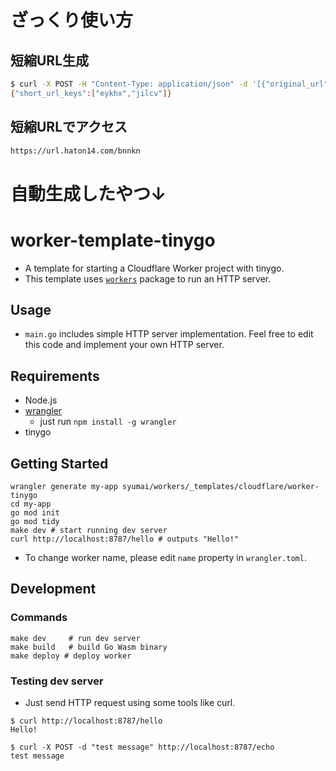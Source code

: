 # ざっくり使い方

## 短縮URL生成

```bash
$ curl -X POST -H "Content-Type: application/json" -d '[{"original_url":"https://blog.haton14.com/"},{"original_url":"https://blog.haton14.com/2023-04-28_first-post/"}]' https://su.coniva.net/
{"short_url_keys":["eykhx","jilcv"]}
```

## 短縮URLでアクセス

```bash
https://url.haton14.com/bnnkn
```

# 自動生成したやつ↓

# worker-template-tinygo

- A template for starting a Cloudflare Worker project with tinygo.
- This template uses [`workers`](https://github.com/syumai/workers) package to run an HTTP server.

## Usage

- `main.go` includes simple HTTP server implementation. Feel free to edit this code and implement your own HTTP server.

## Requirements

- Node.js
- [wrangler](https://developers.cloudflare.com/workers/wrangler/)
  - just run `npm install -g wrangler`
- tinygo

## Getting Started

```console
wrangler generate my-app syumai/workers/_templates/cloudflare/worker-tinygo
cd my-app
go mod init
go mod tidy
make dev # start running dev server
curl http://localhost:8787/hello # outputs "Hello!"
```

- To change worker name, please edit `name` property in `wrangler.toml`.

## Development

### Commands

```
make dev     # run dev server
make build   # build Go Wasm binary
make deploy # deploy worker
```

### Testing dev server

- Just send HTTP request using some tools like curl.

```
$ curl http://localhost:8787/hello
Hello!
```

```
$ curl -X POST -d "test message" http://localhost:8787/echo
test message
```
